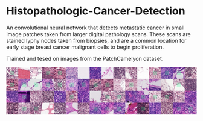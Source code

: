 # Histopathologic-Cancer-Detection
An convolutional neural network that detects metastatic cancer in small image patches taken from larger digital pathology scans. These scans are stained lyphy nodes taken from biopsies, and are a common location for early stage breast cancer malignant cells to begin proliferation.

Trained and tesed on images from the PatchCamelyon dataset. 

![alt text](https://github.com/OliverJBoom/Histopathologic-Cancer-Detection/blob/master/histopathic.jpg)
